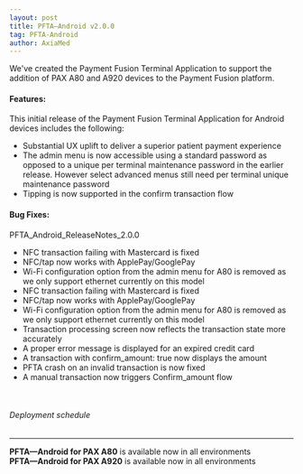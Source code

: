 ```yaml
---
layout: post
title: PFTA—Android v2.0.0
tag: PFTA-Android
author: AxiaMed
---
```

We've created the Payment Fusion Terminal Application to support the addition of PAX A80 and A920 devices to the Payment Fusion platform.

#### Features:

This initial release of the Payment Fusion Terminal Application for Android devices includes the following:
* Substantial UX uplift to deliver a superior patient payment experience
* The admin menu is now accessible using a standard password as opposed to a unique per terminal maintenance password in the earlier release. However select advanced menus still need per terminal unique maintenance password
* Tipping is now supported in the confirm transaction flow


#### Bug Fixes:

PFTA_Android_ReleaseNotes_2.0.0
* NFC transaction failing with Mastercard is fixed
* NFC/tap now works with ApplePay/GooglePay
* Wi-Fi configuration option from the admin menu for A80 is removed as we only support ethernet currently on this model
* NFC transaction failing with Mastercard is fixed
* NFC/tap now works with ApplePay/GooglePay
* Wi-Fi configuration option from the admin menu for A80 is removed as we only support ethernet currently on this model
* Transaction processing screen now reflects the transaction state more accurately
* A proper error message is displayed for an expired credit card
* A transaction with confirm_amount: true now displays the amount
* PFTA crash on an invalid transaction is now fixed
* A manual transaction now triggers Confirm_amount flow

&nbsp;  
###### Deployment schedule
* * *
**PFTA—Android for PAX A80** is available now in all environments
<br>
**PFTA—Android for PAX A920** is available now in all environments
